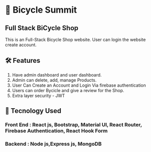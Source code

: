 # 🎴 Bicycle Summit

## Full Stack BiCycle Shop

This is an Full-Stack Bicycle Shop website. User can login the website create account. 

## 🛠️ Features

1. Have admin dashboard and user dashboard.
2. Admin can delete, add, manage Products.
3. User Can Create an Account and Login Via firebase authentication
4. Users can order Bycicle and give a review for the Shop.
5. Extra layer security - JWT

## 💜 Tecnology Used

### Front End : React js, Bootstrap, Material UI, React Router, Firebase Authentication, React Hook Form
### Backend : Node js,Express js, MongoDB
